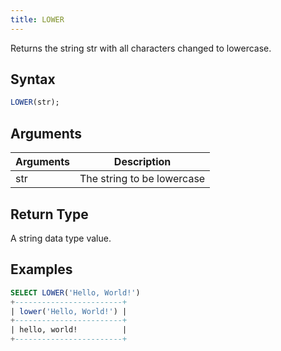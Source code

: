 ```yaml
---
title: LOWER
---
```


Returns the string str with all characters changed to lowercase.

## Syntax

```sql
LOWER(str);
```

## Arguments

| Arguments | Description                |
|-----------|----------------------------|
| str       | The string to be lowercase |


## Return Type

A string data type value.

## Examples

```sql
SELECT LOWER('Hello, World!')
+------------------------+
| lower('Hello, World!') |
+------------------------+
| hello, world!          |
+------------------------+
```
